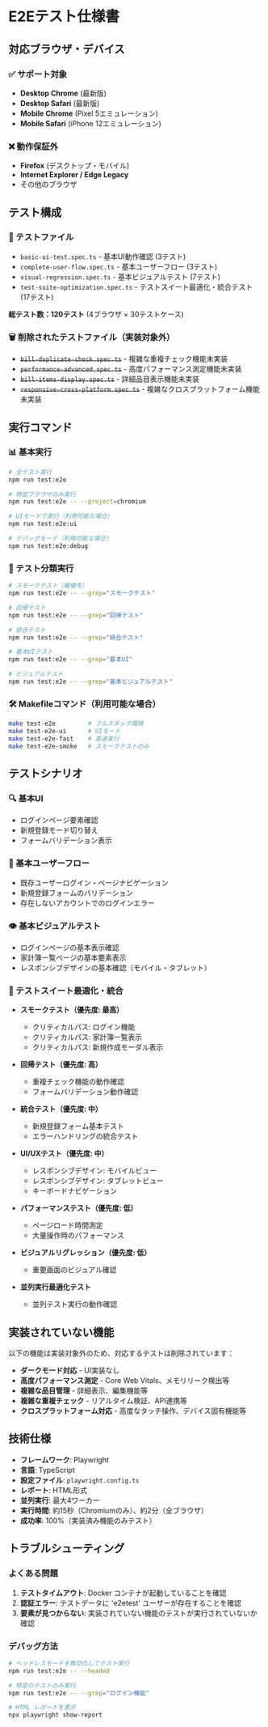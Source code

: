 # E2Eテスト仕様書

## 対応ブラウザ・デバイス

### ✅ サポート対象

- **Desktop Chrome** (最新版)
- **Desktop Safari** (最新版)
- **Mobile Chrome** (Pixel 5エミュレーション)
- **Mobile Safari** (iPhone 12エミュレーション)

### ❌ 動作保証外

- **Firefox** (デスクトップ・モバイル)
- **Internet Explorer / Edge Legacy**
- その他のブラウザ

## テスト構成

### 📁 テストファイル

- `basic-ui-test.spec.ts` - 基本UI動作確認 (3テスト)
- `complete-user-flow.spec.ts` - 基本ユーザーフロー (3テスト)
- `visual-regression.spec.ts` - 基本ビジュアルテスト (7テスト)
- `test-suite-optimization.spec.ts` - テストスイート最適化・統合テスト (17テスト)

**総テスト数：120テスト** (4ブラウザ × 30テストケース)

### 🗑️ 削除されたテストファイル（実装対象外）

- ~~`bill-duplicate-check.spec.ts`~~ - 複雑な重複チェック機能未実装
- ~~`performance-advanced.spec.ts`~~ - 高度パフォーマンス測定機能未実装
- ~~`bill-items-display.spec.ts`~~ - 詳細品目表示機能未実装
- ~~`responsive-cross-platform.spec.ts`~~ - 複雑なクロスプラットフォーム機能未実装

## 実行コマンド

### 📊 基本実行

```bash
# 全テスト実行
npm run test:e2e

# 特定ブラウザのみ実行
npm run test:e2e -- --project=chromium

# UIモードで実行（利用可能な場合）
npm run test:e2e:ui

# デバッグモード（利用可能な場合）
npm run test:e2e:debug
```

### 🎯 テスト分類実行

```bash
# スモークテスト（最優先）
npm run test:e2e -- --grep="スモークテスト"

# 回帰テスト
npm run test:e2e -- --grep="回帰テスト"

# 統合テスト
npm run test:e2e -- --grep="統合テスト"

# 基本UIテスト
npm run test:e2e -- --grep="基本UI"

# ビジュアルテスト
npm run test:e2e -- --grep="基本ビジュアルテスト"
```

### 🛠️ Makefileコマンド（利用可能な場合）

```bash
make test-e2e         # フルスタック環境
make test-e2e-ui      # UIモード
make test-e2e-fast    # 高速実行
make test-e2e-smoke   # スモークテストのみ
```

## テストシナリオ

### 🔍 基本UI

- ログインページ要素確認
- 新規登録モード切り替え
- フォームバリデーション表示

### 🔄 基本ユーザーフロー

- 既存ユーザーログイン・ページナビゲーション
- 新規登録フォームのバリデーション
- 存在しないアカウントでのログインエラー

### 👁️ 基本ビジュアルテスト

- ログインページの基本表示確認
- 家計簿一覧ページの基本要素表示
- レスポンシブデザインの基本確認（モバイル・タブレット）

### 🎯 テストスイート最適化・統合

- **スモークテスト（優先度: 最高）**
  - クリティカルパス: ログイン機能
  - クリティカルパス: 家計簿一覧表示
  - クリティカルパス: 新規作成モーダル表示

- **回帰テスト（優先度: 高）**
  - 重複チェック機能の動作確認
  - フォームバリデーション動作確認

- **統合テスト（優先度: 中）**
  - 新規登録フォーム基本テスト
  - エラーハンドリングの統合テスト

- **UI/UXテスト（優先度: 中）**
  - レスポンシブデザイン: モバイルビュー
  - レスポンシブデザイン: タブレットビュー
  - キーボードナビゲーション

- **パフォーマンステスト（優先度: 低）**
  - ページロード時間測定
  - 大量操作時のパフォーマンス

- **ビジュアルリグレッション（優先度: 低）**
  - 重要画面のビジュアル確認

- **並列実行最適化テスト**
  - 並列テスト実行の動作確認

## 実装されていない機能

以下の機能は実装対象外のため、対応するテストは削除されています：

- **ダークモード対応** - UI実装なし
- **高度パフォーマンス測定** - Core Web Vitals、メモリリーク検出等
- **複雑な品目管理** - 詳細表示、編集機能等
- **複雑な重複チェック** - リアルタイム検証、API連携等
- **クロスプラットフォーム対応** - 高度なタッチ操作、デバイス固有機能等

## 技術仕様

- **フレームワーク**: Playwright
- **言語**: TypeScript
- **設定ファイル**: `playwright.config.ts`
- **レポート**: HTML形式
- **並列実行**: 最大4ワーカー
- **実行時間**: 約15秒（Chromiumのみ）、約2分（全ブラウザ）
- **成功率**: 100%（実装済み機能のみテスト）

## トラブルシューティング

### よくある問題

1. **テストタイムアウト**: Docker コンテナが起動していることを確認
2. **認証エラー**: テストデータに 'e2etest' ユーザーが存在することを確認
3. **要素が見つからない**: 実装されていない機能のテストが実行されていないか確認

### デバッグ方法

```bash
# ヘッドレスモードを無効化してテスト実行
npm run test:e2e -- --headed

# 特定のテストのみ実行
npm run test:e2e -- --grep="ログイン機能"

# HTML レポートを表示
npx playwright show-report
```
